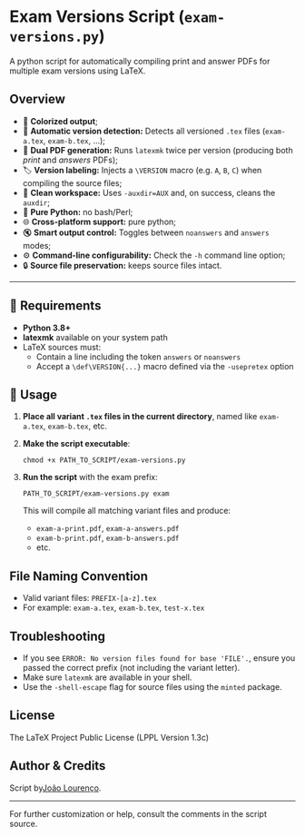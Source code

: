 # Exam Versions Script (`exam-versions.py`)

A python script for automatically compiling print and answer PDFs for multiple exam versions using LaTeX.

## Overview

* 🎨 **Colorized output**;
* 🔄 **Automatic version detection:** Detects all versioned `.tex` files (`exam-a.tex`, `exam-b.tex`, …);
* 📄 **Dual PDF generation:** Runs `latexmk` twice per version (producing both *print* and *answers* PDFs);
* 🏷️ **Version labeling:** Injects a `\VERSION` macro (e.g. `A`, `B`, `C`) when compiling the source files;
* 🧹 **Clean workspace:** Uses `-auxdir=AUX` and, on success, cleans the `auxdir`;
* 🐍 **Pure Python:** no bash/Perl;
* 🌐 **Cross-platform support:** pure python;
* 🔇 **Smart output control:** Toggles between `noanswers` and `answers` modes;
* ⚙️ **Command-line configurability:** Check the `-h` command line option;
* 🔒 **Source file preservation:** keeps source files intact.


---

## 🧰 Requirements

- **Python 3.8+**
- **latexmk** available on your system path
- LaTeX sources must:
  - Contain a line including the token `answers` or `noanswers`
  - Accept a `\def\VERSION{...}` macro defined via the `-usepretex` option

## 🚀 Usage

1. **Place all variant `.tex` files in the current directory**, named like `exam-a.tex`, `exam-b.tex`, etc.

2. **Make the script executable**:
    ```
    chmod +x PATH_TO_SCRIPT/exam-versions.py
    ```

3. **Run the script** with the exam prefix:
    ```
    PATH_TO_SCRIPT/exam-versions.py exam
    ```
   This will compile all matching variant files and produce:
   - `exam-a-print.pdf`, `exam-a-answers.pdf`
   - `exam-b-print.pdf`, `exam-b-answers.pdf`
   - etc.

## File Naming Convention

- Valid variant files: `PREFIX-[a-z].tex`
- For example: `exam-a.tex`, `exam-b.tex`, `test-x.tex`

## Troubleshooting

- If you see `ERROR: No version files found for base 'FILE'.`, ensure you passed the correct prefix (not including the variant letter).
- Make sure `latexmk` are available in your shell.
- Use the `-shell-escape` flag for source files using the `minted` package.

## License

The LaTeX Project Public License (LPPL Version 1.3c)

## Author & Credits

Script by[João Lourenço](https://docentes.fct.unl.pt/joao-lourenco).

---

For further customization or help, consult the comments in the script source.
